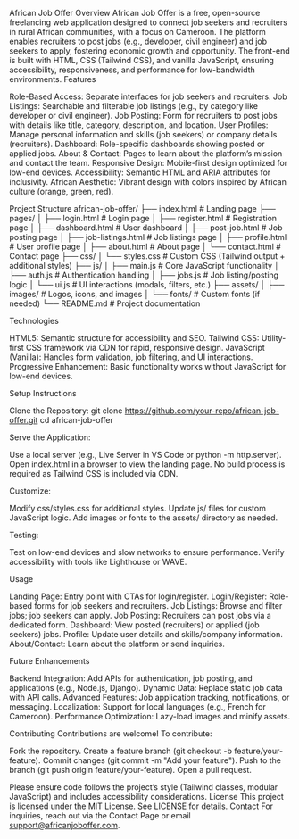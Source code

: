 African Job Offer
Overview
African Job Offer is a free, open-source freelancing web application designed to connect job seekers and recruiters in rural African communities, with a focus on Cameroon. The platform enables recruiters to post jobs (e.g., developer, civil engineer) and job seekers to apply, fostering economic growth and opportunity. The front-end is built with HTML, CSS (Tailwind CSS), and vanilla JavaScript, ensuring accessibility, responsiveness, and performance for low-bandwidth environments.
Features

Role-Based Access: Separate interfaces for job seekers and recruiters.
Job Listings: Searchable and filterable job listings (e.g., by category like developer or civil engineer).
Job Posting: Form for recruiters to post jobs with details like title, category, description, and location.
User Profiles: Manage personal information and skills (job seekers) or company details (recruiters).
Dashboard: Role-specific dashboards showing posted or applied jobs.
About & Contact: Pages to learn about the platform’s mission and contact the team.
Responsive Design: Mobile-first design optimized for low-end devices.
Accessibility: Semantic HTML and ARIA attributes for inclusivity.
African Aesthetic: Vibrant design with colors inspired by African culture (orange, green, red).

Project Structure
african-job-offer/
├── index.html              # Landing page
├── pages/
│   ├── login.html          # Login page
│   ├── register.html       # Registration page
│   ├── dashboard.html      # User dashboard
│   ├── post-job.html       # Job posting page
│   ├── job-listings.html   # Job listings page
│   ├── profile.html        # User profile page
│   ├── about.html          # About page
│   └── contact.html        # Contact page
├── css/
│   └── styles.css          # Custom CSS (Tailwind output + additional styles)
├── js/
│   ├── main.js             # Core JavaScript functionality
│   ├── auth.js             # Authentication handling
│   ├── jobs.js             # Job listing/posting logic
│   └── ui.js               # UI interactions (modals, filters, etc.)
├── assets/
│   ├── images/             # Logos, icons, and images
│   └── fonts/              # Custom fonts (if needed)
└── README.md               # Project documentation

Technologies

HTML5: Semantic structure for accessibility and SEO.
Tailwind CSS: Utility-first CSS framework via CDN for rapid, responsive design.
JavaScript (Vanilla): Handles form validation, job filtering, and UI interactions.
Progressive Enhancement: Basic functionality works without JavaScript for low-end devices.

Setup Instructions

Clone the Repository:
git clone https://github.com/your-repo/african-job-offer.git
cd african-job-offer


Serve the Application:

Use a local server (e.g., Live Server in VS Code or python -m http.server).
Open index.html in a browser to view the landing page.
No build process is required as Tailwind CSS is included via CDN.


Customize:

Modify css/styles.css for additional styles.
Update js/ files for custom JavaScript logic.
Add images or fonts to the assets/ directory as needed.


Testing:

Test on low-end devices and slow networks to ensure performance.
Verify accessibility with tools like Lighthouse or WAVE.



Usage

Landing Page: Entry point with CTAs for login/register.
Login/Register: Role-based forms for job seekers and recruiters.
Job Listings: Browse and filter jobs; job seekers can apply.
Job Posting: Recruiters can post jobs via a dedicated form.
Dashboard: View posted (recruiters) or applied (job seekers) jobs.
Profile: Update user details and skills/company information.
About/Contact: Learn about the platform or send inquiries.

Future Enhancements

Backend Integration: Add APIs for authentication, job posting, and applications (e.g., Node.js, Django).
Dynamic Data: Replace static job data with API calls.
Advanced Features: Job application tracking, notifications, or messaging.
Localization: Support for local languages (e.g., French for Cameroon).
Performance Optimization: Lazy-load images and minify assets.

Contributing
Contributions are welcome! To contribute:

Fork the repository.
Create a feature branch (git checkout -b feature/your-feature).
Commit changes (git commit -m "Add your feature").
Push to the branch (git push origin feature/your-feature).
Open a pull request.

Please ensure code follows the project’s style (Tailwind classes, modular JavaScript) and includes accessibility considerations.
License
This project is licensed under the MIT License. See LICENSE for details.
Contact
For inquiries, reach out via the Contact Page or email support@africanjoboffer.com.